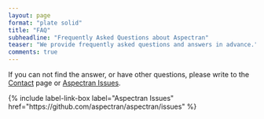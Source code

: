 ```yaml
---
layout: page
format: "plate solid"
title: "FAQ"
subheadline: "Frequently Asked Questions about Aspectran"
teaser: "We provide frequently asked questions and answers in advance."
comments: true
---
```


<div class="callout info radius">
  <p>If you can not find the answer, or have other questions, please write to the <a href="/contact/">Contact</a> page or <a href="https://github.com/aspectran/aspectran/issues">Aspectran Issues</a>.</p>
  {% include label-link-box label="Aspectran Issues" href="https://github.com/aspectran/aspectran/issues" %}
</div>
